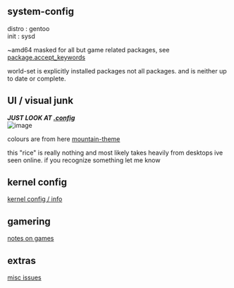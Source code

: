 ## system-config

distro : gentoo  
init   : sysd  

~amd64 masked for all but game related packages, see [package.accept_keywords](https://github.com/lylac-1/system-config/blob/main/portage/package.accept_keywords)

world-set is explicitly installed packages not all packages. and is neither up to date or complete.

## UI / visual junk
***JUST LOOK AT [.config](https://github.com/lylac-1/system-config/tree/main/.config)***  
![image](https://user-images.githubusercontent.com/102007132/176636580-26893066-9afe-497b-a461-3ee8af5652ad.png)


colours are from here [mountain-theme](https://github.com/mountain-theme/Mountain)

this "rice" is really nothing and most likely takes heavily from desktops ive seen online. if you recognize something let me know

## kernel config
[kernel config / info](https://github.com/lylac-1/system-config/tree/main/kernel)

## gamering
[notes on games](https://github.com/lylac-1/system-config/blob/main/games_readme.md)

## extras
[misc issues](https://github.com/lylac-1/system-config/blob/main/extras.md)
